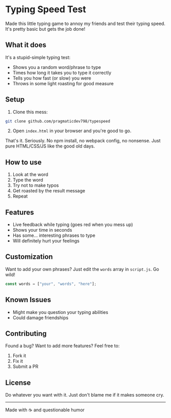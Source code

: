 # Typing Speed Test

Made this little typing game to annoy my friends and test their typing speed. It's pretty basic but gets the job done!

## What it does

It's a stupid-simple typing test:
- Shows you a random word/phrase to type
- Times how long it takes you to type it correctly
- Tells you how fast (or slow) you were
- Throws in some light roasting for good measure

## Setup

1. Clone this mess:
```bash
git clone github.com/pragmaticdev798/typespeed
```

2. Open `index.html` in your browser and you're good to go.

That's it. Seriously. No npm install, no webpack config, no nonsense. Just pure HTML/CSS/JS like the good old days.

## How to use

1. Look at the word
2. Type the word
3. Try not to make typos
4. Get roasted by the result message
5. Repeat

## Features

- Live feedback while typing (goes red when you mess up)
- Shows your time in seconds 
- Has some... interesting phrases to type
- Will definitely hurt your feelings

## Customization

Want to add your own phrases? Just edit the `words` array in `script.js`. Go wild!

```javascript
const words = ["your", "words", "here"];
```

## Known Issues

- Might make you question your typing abilities
- Could damage friendships

## Contributing

Found a bug? Want to add more features? Feel free to:
1. Fork it
2. Fix it
3. Submit a PR


## License

Do whatever you want with it. Just don't blame me if it makes someone cry.

---
Made with ☕ and questionable humor